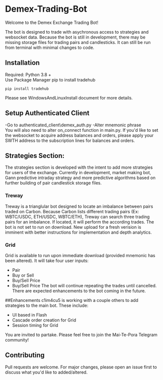 # Demex-Trading-Bot

Welcome to the Demex Exchange Trading Bot!

The bot is designed to trade with asychronous access to strategies and websocket data. Because the bot is still in development, there may be missing storage files for trading pairs and candlesticks.  It can still be run from terminal with minimal changes to code.

## Installation
Required: Python 3.8 + <br>
Use Package Manager pip to install tradehub
```
pip install tradehub
```
Please see WindowsAndLinuxInstall document for more details.

## Setup Authenticated Client
-Go to authenticated_client\demex_auth.py
-Alter mnemonic phrase<br>
You will also need to alter on_connect function in main.py. If you'd like to set the websocket to acquire address balances and orders, please apply your SWTH address to the subscription lines for balances and orders.<br>

## Strategies Section:
The strategies section is developed with the intent to add more strategies for users of the exchange.  Currently in development, market making bot, Gann predictive intraday strategy and more predictive algorithms based on further building of pair candlestick storage files.<br>

### Treway
Treway is a trianglular bot designed to locate an imbalance between pairs traded on Carbon. Because Carbon lists different trading pairs (Ex: WBTC/USDC, ETH/USDC, WBTC/ETH), Treway can search three trading pairs for an imbalance. If located, it will perform the according trades. The bot is not set to run on download. New upload for a fresh verision is imminent with better instructions for implementation and depth analytics.

### Grid
Grid is available to run upon immediate download (provided mnemonic has been altered). It will take four user inputs:
- Pair
- Buy or Sell
- Buy/Sell Price
- Buy/Sell Price
The bot will continue repeating the trades until cancelled. There are expected enhancements to the bot coming in the future.

##Enhancements
c1im4cu5 is working with a couple others to add strategies to the main bot. These include:
- UI based in Flash
- Cascade order creation for Grid
- Session timing for Grid

You are invited to partake. Please feel free to join the Mai-Te-Pora Telegram community!

## Contributing
Pull requests are welcome. For major changes, please open an issue first to discuss what you'd like to added/altered.
